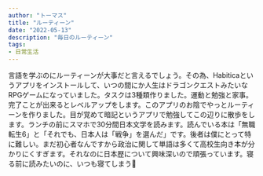 ```yaml
---
author: "トーマス"
title: "ルーティーン"
date: "2022-05-13"
description: "毎日のルーティーン"
tags:
- 日常生活
---
```

言語を学ぶのにルーティーンが大事だと言えるでしょう。その為、Habiticaというアプリをインストールして、いつの間にか人生はドラゴンクエストみたいなRPGゲームになっていました。タスクは3種類作りました。運動と勉強と家事。完了ことが出来るとレベルアップをします。このアプリのお陰でやっとルーティーンを作りました。目が覚めて暗記というアプリで勉強してこの辺りに散歩をします。ランチの前にスマホで30分間日本文学を読みます。読んでいる本は「無職転生6」と「それでも、日本人は「戦争」を選んだ」です。後者は僕にとって特に難しい。まだ初心者なんですから政治に関して単語は多くて高校生向き本が分かりにくすぎます。それなのに日本歴について興味深いので頑張っています。寝る前に読みたいのに、いつも寝てしまう🥲
